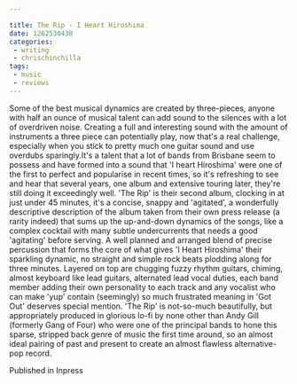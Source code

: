 ```yaml
---

title: The Rip - I Heart Hiroshima
date: 1262530430
categories:
 - writing
 - chrischinchilla
tags: 
 - music 
 - reviews
---
```


Some of the best musical dynamics are created by three-pieces, anyone with half an ounce of musical talent can add sound to the silences with a lot of overdriven noise. Creating a full and interesting sound with the amount of instruments a three piece can potentially play, now that's a real challenge, especially when you stick to pretty much one guitar sound and use overdubs sparingly.It's a talent that a lot of bands from Brisbane seem to possess and have formed into a sound that 'I heart Hiroshima' were one of the first to perfect and popularise in recent times, so it's refreshing to see and hear that several years, one album and extensive touring later, they're still doing it exceedingly well. 'The Rip' is their second album, clocking in at just under 45 minutes, it's a concise, snappy and 'agitated', a wonderfully descriptive description of the album taken from their own press release (a rarity indeed) that sums up the up-and-down dynamics of the songs, like a complex cocktail with many subtle undercurrents that needs a good 'agitating' before serving. A well planned and arranged blend of precise percussion that forms the core of what gives 'I Heart Hiroshima' their sparkling dynamic, no straight and simple rock beats plodding along for three minutes. Layered on top are chugging fuzzy rhythm guitars, chiming, almost keyboard like lead guitars, alternated lead vocal duties, each band member adding their own personality to each track and any vocalist who can make 'yup' contain (seemingly) so much frustrated meaning in 'Got Out' deserves special mention. 'The Rip' is not-so-much beautifully, but appropriately produced in glorious lo-fi by none other than Andy Gill (formerly Gang of Four) who were one of the principal bands to hone this sparse, stripped back genre of music the first time around, so an almost ideal pairing of past and present to create an almost flawless alternative-pop record.

Published in Inpress
